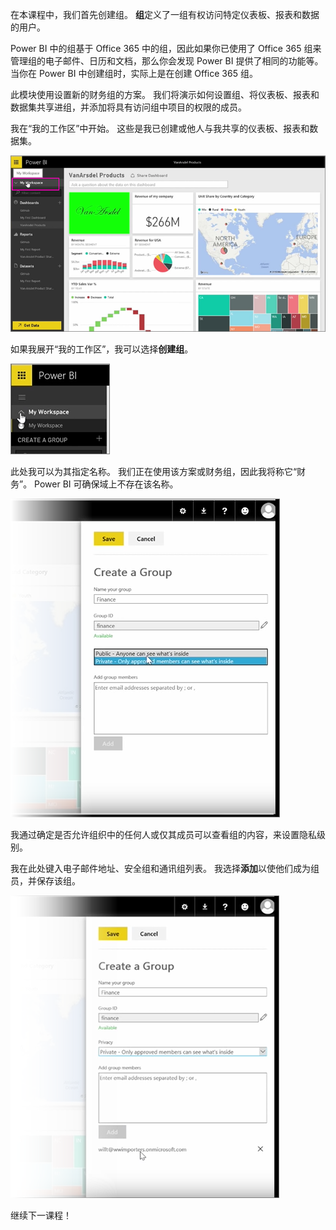 在本课程中，我们首先创建组。 **组**定义了一组有权访问特定仪表板、报表和数据的用户。

Power BI 中的组基于 Office 365 中的组，因此如果你已使用了 Office 365 组来管理组的电子邮件、日历和文档，那么你会发现 Power BI 提供了相同的功能等。 当你在 Power BI 中创建组时，实际上是在创建 Office 365 组。

此模块使用设置新的财务组的方案。 我们将演示如何设置组、将仪表板、报表和数据集共享进组，并添加将具有访问组中项目的权限的成员。

我在“我的工作区”中开始。 这些是我已创建或他人与我共享的仪表板、报表和数据集。

![Power BI 中的共享和协作](./media/6-1-create-groups/pbi_learn06_01myworkspace.png)

如果我展开“我的工作区”，我可以选择**创建组**。

![Power BI 中的共享和协作](./media/6-1-create-groups/pbi_learn06_01expandmywkspace.png)

此处我可以为其指定名称。 我们正在使用该方案或财务组，因此我将称它“财务”。 Power BI 可确保域上不存在该名称。

![Power BI 中的共享和协作](./media/6-1-create-groups/pbi_learn06_01creategroupdialog.png)

我通过确定是否允许组织中的任何人或仅其成员可以查看组的内容，来设置隐私级别。

我在此处键入电子邮件地址、安全组和通讯组列表。 我选择**添加**以使他们成为组员，并保存该组。

![Power BI 中的共享和协作](./media/6-1-create-groups/pbi_learn06_01savegroup.png)

继续下一课程！

